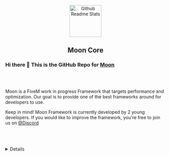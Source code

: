 <p align="center">
 <img width="100px" src="https://cdn140.picsart.com/313796458203211.png" align="center" alt="Github Readme Stats" />
 <h2 align="center">Moon Core</h2>
</p>

### Hi there 👋 This is the GitHub Repo for [Moon](https://github.com/moon-framework)

<br />
<br />

<div>
 <p>

Moon is a FiveM work in progress Framework that targets performance and optimization. Our goal is to provide one of the best frameworks around for developers to use.

Keep in mind! Moon Framework is currently developed by 2 young developers. If you would like to improve the framework, you're free to join us on [@Discord](https://discord.gg/mQ7wUAYGJ4)

</h4>
</div>

<br />
<br />
<br />
<details>


Last Edited on: 25/03/2022 1:16AM
